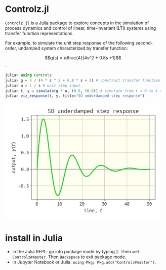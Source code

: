 # Controlz.jl

`Controlz.jl` is a [Julia](https://julialang.org/) package to explore concepts in the simulation of process dynamics and control of linear, time-invariant (LTI) systems using transfer function representations.

For example, to simulate the unit step response of the following second-order, undamped system characterized by transfer function:

$$g(s) = \dfrac{4}{4s^2 + 0.8s +1}$$.

```julia
julia> using Controlz
julia> g = 4 / (4 * s ^ 2 + 0.8 * s + 1) # construct transfer function
julia> u = 1 / s # unit step input
julia> t, y = simulate(g * u, (0.0, 50.0)) # simulate from t = 0 to t = 40
julia> viz_response(t, y, title="SO underdamped step response")
```

![](example_response.png)

# install in Julia

* in the Julia REPL: go into package mode by typing `]`. Then `add Controlz#master`. Then `Backspace` to exit package mode.
* in Jupyter Notebook or Julia: `using Pkg; Pkg.add("Controlz#master")`.

